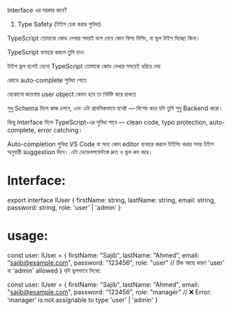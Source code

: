 Interface এর দরকার কবে?

1. Type Safety (টাইপ চেক করার সুবিধা)

TypeScript তোমাকে কোড লেখার সময়ই বলে দেবে কোন ফিল্ড মিসিং, বা ভুল টাইপ দিচ্ছো কিনা।

TypeScript ব্যবহার করলে তুমি চাও:

টাইপ ভুল হলেই যেনো TypeScript তোমাকে কোড লেখার সময়েই ধরিয়ে দেয়

কোডে auto-complete সুবিধা পেতে

যেকোনো জায়গায় user object কেমন হবে তা নির্দিষ্ট করে রাখতে

শুধু Schema দিলে কাজ চলবে, এবং এটা প্রাথমিকভাবে যথেষ্ট — বিশেষ করে যদি তুমি শুধু Backend করো।

কিন্তু Interface দিলে TypeScript-এর সুবিধা পাবে — clean code, typo protection, auto-complete, error catching।

Auto-completion সুবিধা
VS Code বা অন্য কোন editor ব্যবহার করলে টাইপিং করার সময় টাইপ অনুযায়ী suggestion দিবে। এটা ডেভেলপমেন্টকে দ্রুত ও ভুল কম করে।

# Interface:

export interface IUser {
    firstName: string,
    lastName: string,
    email: string,
    password: string,
    role: 'user' | 'admin'
}

# usage:

const user: IUser = {
    firstName: "Sajib",
    lastName: "Ahmed",
    email: "sajib@example.com",
    password: "123456",
    role: "user" // ঠিক আছে কারণ 'user' বা 'admin' allowed
}
যদি ভুলভাবে লিখো:

const user: IUser = {
    firstName: "Sajib",
    lastName: "Ahmed",
    email: "sajib@example.com",
    password: "123456",
    role: "manager" // ❌ Error: 'manager' is not assignable to type 'user' | 'admin'
}